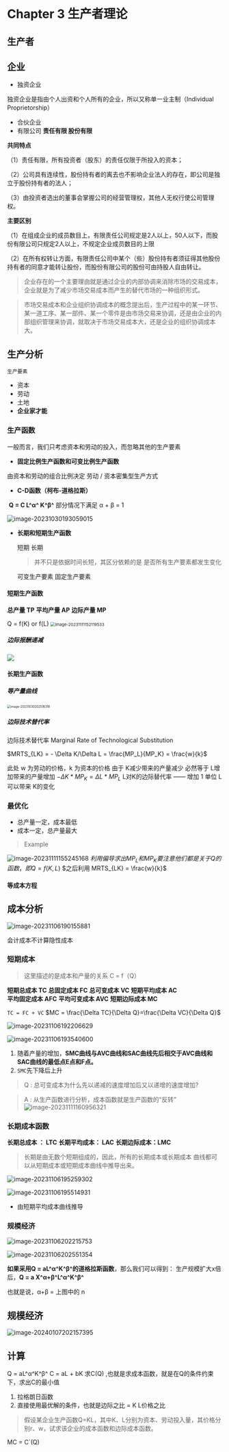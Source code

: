 # Chapter 3 生产者理论

## 生产者

## 企业

- 独资企业

​	独资企业是指由个人出资和个人所有的企业，所以又称单一业主制（Individual 	Proprietorship）	

- 合伙企业
- 有限公司
  **责任有限 股份有限**

**共同特点**

（1）责任有限，所有投资者（股东）的责任仅限于所投入的资本；

（2）公司具有连续性，股份持有者的离去也不影响企业法人的存在，即公司是独立于股份持有者的法人；

（3）由投资者选出的董事会掌握公司的经营管理权，其他人无权行使公司管理权。



**主要区别**

（1）在组成企业的成员数目上，有限责任公司规定是2人以上，50人以下，而股份有限公司只规定2人以上，不规定企业成员数目的上限

（2）在所有权转让方面，有限责任公司中某个（些）股份持有者须征得其他股份持有者的同意才能转让股份，而股份有限公司的股份可由持股人自由转让。

> 企业存在的一个主要理由就是通过企业的内部协调来消除市场的交易成本，企业就是为了减少市场交易成本而产生的替代市场的一种组织形式。

> 市场交易成本和企业组织协调成本的概念提出后，生产过程中的某一环节、某一道工序、某一部件、某一个零件是由市场交易来协调，还是由企业的内部组织管理来协调，就取决于市场交易成本大，还是企业的组织协调成本大。

## 生产分析

`生产要素`

- 资本
- 劳动
- 土地
- **企业家才能**

### 生产函数

一般而言，我们只考虑资本和劳动的投入，而忽略其他的生产要素

- **固定比例生产函数和可变比例生产函数**

由资本和劳动的组合比例决定
劳动 / 资本密集型生产方式

- **C-D函数（柯布-道格拉斯）**

​		**Q = C L^α^ K^β^**  部分情况下满足 α + β = 1

![image-20231030193059015](https://zzh-pic-for-self.oss-cn-hangzhou.aliyuncs.com/img/image-20231030193059015.png)

- **长期和短期生产函数**

  短期 长期

  > 并不只是依据时间长短，其区分依赖的是  是否所有生产要素都发生变化

  可变生产要素 固定生产要素

####  **短期生产函数**

**总产量	TP**
**平均产量   AP**
**边际产量  MP**

Q = f(K) or f(L)
<img src="C:\Users\orz20\AppData\Roaming\Typora\typora-user-images\image-20231111152119533.png" alt="image-20231111152119533" style="zoom:67%;" />

##### 边际报酬递减

![](https://zzh-pic-for-self.oss-cn-hangzhou.aliyuncs.com/img/image-20231030193835283.png)

#### 长期生产函数

##### 等产量曲线

<img src="https://zzh-pic-for-self.oss-cn-hangzhou.aliyuncs.com/img/image-20231030202516318.png" alt="image-20231030202516318" style="zoom:50%;" />

##### 边际技术替代率 

边际技术替代率 Marginal Rate of Technological Substitution 

$MRTS_{LK} = - \Delta K/\Delta L = \frac{MP_L}{MP_K} = \frac{w}{k}$

此处 w 为劳动的价格，k 为资本的价格
由于 K减少带来的产量减少 必然等于 L增加带来的产量增加
$-\Delta K*MP_K = \Delta L*MP_L$ 
L对K的边际替代率 —— 增加 1 单位 L 可以带来 K的变化

### 最优化

- 总产量一定，成本最低
- 成本一定，总产量最大

> Example

![image-20231111155245168](https://zzh-pic-for-self.oss-cn-hangzhou.aliyuncs.com/img/image-20231111155245168.png)
$利用偏导 求出MP_L 和MP_K要注意他们都是关于Q的函数，即Q=f(K,L)$
$之后利用 MRTS_{LK} = \frac{w}{k}$

#### 等成本方程

## 成本分析

![image-20231106190155881](https://zzh-pic-for-self.oss-cn-hangzhou.aliyuncs.com/img/image-20231106190155881.png)

会计成本不计算隐性成本

### 短期成本

> 这里描述的是成本和产量的关系 C = f（Q）

**短期总成本 TC**
**总固定成本 FC**
**总可变成本 VC**
**短期平均成本 AC**	
**平均固定成本 AFC**
**平均可变成本 AVC**
**短期边际成本 MC**

`TC = FC + VC`
$MC = \frac{\Delta TC}{\Delta Q}=\frac{\Delta VC}{\Delta Q}$

![image-20231106192206629](https://zzh-pic-for-self.oss-cn-hangzhou.aliyuncs.com/img/image-20231106192206629.png)

![image-20231106193540600](https://zzh-pic-for-self.oss-cn-hangzhou.aliyuncs.com/img/image-20231106193540600.png)

1. 随着产量的增加，**SMC曲线与AVC曲线和SAC曲线先后相交于AVC曲线和SAC曲线的最低点E点和F点。**
2. `SMC`先下降后上升

> Q : 总可变成本为什么先以递减的速度增加后又以递增的速度增加?

> A : 从生产函数进行分析，成本函数就是生产函数的“反转”
> ![image-20231111160956321](https://zzh-pic-for-self.oss-cn-hangzhou.aliyuncs.com/img/image-20231111160956321.png) 

### 长期成本函数

**长期总成本 ： LTC**
**长期平均成本： LAC**
**长期边际成本：LMC**

> 长期是由无数个短期组成的，因此，所有的长期成本或长期成本
> 曲线都可以从短期成本或短期成本曲线中推导出来。

![image-20231106195259302](https://zzh-pic-for-self.oss-cn-hangzhou.aliyuncs.com/img/image-20231106195259302.png)

![image-20231106195514931](https://zzh-pic-for-self.oss-cn-hangzhou.aliyuncs.com/img/image-20231106195514931.png)

- 由短期平均成本曲线推导

### 规模经济

![image-20231106202215753](https://zzh-pic-for-self.oss-cn-hangzhou.aliyuncs.com/img/image-20231106202215753.png)

![image-20231106202551354](https://zzh-pic-for-self.oss-cn-hangzhou.aliyuncs.com/img/image-20231106202551354.png)

**如果采用Q = aL^α^K^β^的道格拉斯函数**，那么我们可以得到：
生产规模扩大x倍后，**Q = a X^α+β^L^α^K^β^**

也就是说，α+β = 上图中的 n

## 规模经济

![image-20240107202157395](https://zzh-pic-for-self.oss-cn-hangzhou.aliyuncs.com/img/202401072021489.png)

## 计算

Q = aL^α^K^β^
C = aL + bK
求C(Q) ,也就是求成本函数，就是在Q的条件约束下，求出C的最小值

1. 拉格朗日函数
2. 直接使用最优解的条件，也就是边际之比 = K L价格之比

> 假设某企业生产函数Q=KL，其中K、L分别为资本、劳动投入量，其价格分别r、w，试求该企业的成本函数和边际成本函数。

MC = C`(Q)



